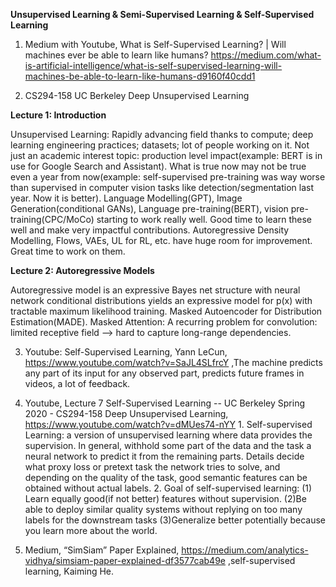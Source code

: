 <b>Unsupervised Learning & Semi-Supervised Learning & Self-Supervised Learning</b>

1. Medium with Youtube, What is Self-Supervised Learning? | Will machines ever be able to learn like humans? https://medium.com/what-is-artificial-intelligence/what-is-self-supervised-learning-will-machines-be-able-to-learn-like-humans-d9160f40cdd1

2. CS294-158 UC Berkeley Deep Unsupervised Learning

<b>Lecture 1: Introduction</b>

Unsupervised Learning: Rapidly advancing field thanks to compute; deep learning engineering practices; datasets; lot of people working on it. Not just an academic interest topic: production level impact(example: BERT is in use for Google Search and Assistant). What is true now may not be true even a year from now(example: self-supervised pre-training was way worse than supervised in computer vision tasks like detection/segmentation last year. Now it is better). Language Modelling(GPT), Image Generation(conditional GANs), Language pre-training(BERT), vision pre-training(CPC/MoCo) starting to work really well. Good time to learn these well and make very impactful contributions. Autoregressive Density Modelling, Flows, VAEs, UL for RL, etc. have huge room for improvement. Great time to work on them. 

<b>Lecture 2: Autoregressive Models</b>

Autoregressive model is an expressive Bayes net structure with neural network conditional distributions yields an expressive model for p(x) with tractable maximum likelihood training. Masked Autoencoder for Distribution Estimation(MADE). Masked Attention: A recurring problem for convolution: limited receptive field —> hard to capture long-range dependencies. 

3. Youtube: Self-Supervised Learning, Yann LeCun, https://www.youtube.com/watch?v=SaJL4SLfrcY ,The machine predicts any part of its input for any observed part, predicts future frames in videos, a lot of feedback.

4. Youtube, Lecture 7 Self-Supervised Learning -- UC Berkeley Spring 2020 - CS294-158 Deep Unsupervised Learning, https://www.youtube.com/watch?v=dMUes74-nYY 1. Self-supervised Learning: a version of unsupervised learning where data provides the supervision. In general, withhold some part of the data and the task a neural network to predict it from the remaining parts. Details decide what proxy loss or pretext task the network tries to solve, and depending on the quality of the task, good semantic features can be obtained without actual labels. 2. Goal of self-supervised learning: (1) Learn equally good(if not better) features without supervision. (2)Be able to deploy similar quality systems without replying on too many labels for the downstream tasks (3)Generalize better potentially because you learn more about the world. 

5. Medium, “SimSiam” Paper Explained, https://medium.com/analytics-vidhya/simsiam-paper-explained-df3577cab49e ,self-supervised learning, Kaiming He.
